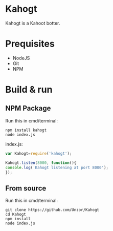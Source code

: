# Kahogt
Kahogt is a Kahoot botter.

# Prequisites
- NodeJS
- Git
- NPM

# Build & run 
## NPM Package
Run this in cmd/terminal:
```
npm install kahogt
node index.js
```
index.js:
```javascript
var Kahogt=require('kahogt');

Kahogt.listen(8000, function(){
console.log('Kahogt listening at port 8000');
});
```
## From source
Run this in cmd/terminal:
```
git clone https://github.com/Unzor/Kahogt
cd Kahogt
npm install
node index.js
```
